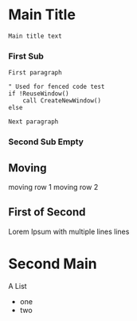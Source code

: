 # Main Title
    Main title text
### First Sub
    First paragraph
```viml
" Used for fenced code test
if !ReuseWindow()
    call CreateNewWindow()
else
```
    Next paragraph
### Second Sub Empty

## Moving
moving row 1
moving row 2
## First of Second
Lorem Ipsum with
multiple lines
lines
# Second Main
A List
- one
- two
